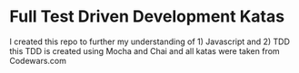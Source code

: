 # Full Test Driven Development Katas
I created this repo to further my understanding of 1) Javascript and 2) TDD
this TDD is created using Mocha and Chai and all katas were taken from Codewars.com
